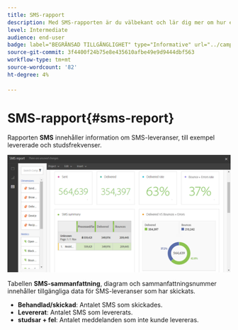 ```yaml
---
title: SMS-rapport
description: Med SMS-rapporten är du välbekant och lär dig mer om hur era SMS-leveranser fungerar.
level: Intermediate
audience: end-user
badge: label="BEGRÄNSAD TILLGÄNGLIGHET" type="Informative" url="../campaign-standard-migration-home.md" tooltip="Begränsat till användare som migrerats till Campaign Standarden"
source-git-commit: 3f4400f24b75e8e435610afbe49e9d9444dbf563
workflow-type: tm+mt
source-wordcount: '82'
ht-degree: 4%

---
```


# SMS-rapport{#sms-report}

Rapporten **SMS** innehåller information om SMS-leveranser, till exempel levererade och studsfrekvenser.

![](assets/dynamic_report_sms.png)

Tabellen **SMS-sammanfattning**, diagram och sammanfattningsnummer innehåller tillgängliga data för SMS-leveranser som har skickats.

* **Behandlad/skickad**: Antalet SMS som skickades.
* **Levererat**: Antalet SMS som levererats.
* **studsar + fel**: Antalet meddelanden som inte kunde levereras.
